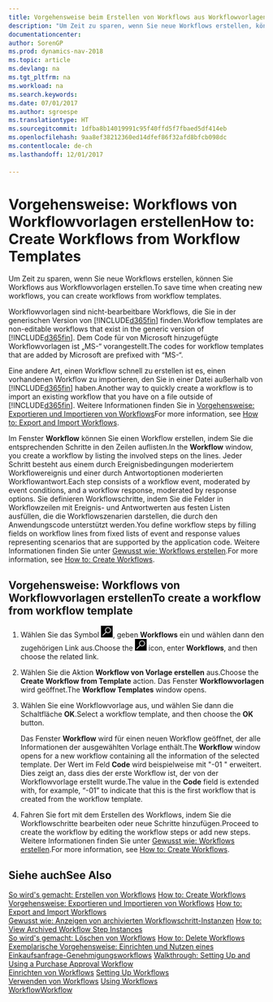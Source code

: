 ```yaml
---
title: Vorgehensweise beim Erstellen von Workflows aus Workflowvorlagen
description: "Um Zeit zu sparen, wenn Sie neue Workflows erstellen, können Sie Workflows aus Workflowvorlagen erstellen."
documentationcenter: 
author: SorenGP
ms.prod: dynamics-nav-2018
ms.topic: article
ms.devlang: na
ms.tgt_pltfrm: na
ms.workload: na
ms.search.keywords: 
ms.date: 07/01/2017
ms.author: sgroespe
ms.translationtype: HT
ms.sourcegitcommit: 1dfba8b14019991c95f40ffd5f7fbaed5df414eb
ms.openlocfilehash: 9aa8ef38212360ed14dfef86f32afd8bfcb098dc
ms.contentlocale: de-ch
ms.lasthandoff: 12/01/2017

---
```

# <a name="how-to-create-workflows-from-workflow-templates"></a><span data-ttu-id="76641-103">Vorgehensweise: Workflows von Workflowvorlagen erstellen</span><span class="sxs-lookup"><span data-stu-id="76641-103">How to: Create Workflows from Workflow Templates</span></span>
<span data-ttu-id="76641-104">Um Zeit zu sparen, wenn Sie neue Workflows erstellen, können Sie Workflows aus Workflowvorlagen erstellen.</span><span class="sxs-lookup"><span data-stu-id="76641-104">To save time when creating new workflows, you can create workflows from workflow templates.</span></span>  

 <span data-ttu-id="76641-105">Workflowvorlagen sind nicht-bearbeitbare Workflows, die Sie in der generischen Version von [!INCLUDE[d365fin](includes/d365fin_md.md)] finden.</span><span class="sxs-lookup"><span data-stu-id="76641-105">Workflow templates are non-editable workflows that exist in the generic version of [!INCLUDE[d365fin](includes/d365fin_md.md)].</span></span> <span data-ttu-id="76641-106">Dem Code für von Microsoft hinzugefügte Workflowvorlagen ist „MS-“ vorangestellt.</span><span class="sxs-lookup"><span data-stu-id="76641-106">The codes for workflow templates that are added by Microsoft are prefixed with “MS-“.</span></span>  

 <span data-ttu-id="76641-107">Eine andere Art, einen Workflow schnell zu erstellen ist es, einen vorhandenen Workflow zu importieren, den Sie in einer Datei außerhalb von [!INCLUDE[d365fin](includes/d365fin_md.md)] haben.</span><span class="sxs-lookup"><span data-stu-id="76641-107">Another way to quickly create a workflow is to import an existing workflow that you have on a file outside of [!INCLUDE[d365fin](includes/d365fin_md.md)].</span></span> <span data-ttu-id="76641-108">Weitere Informationen finden Sie in [Vorgehensweise: Exportieren und Importieren von Workflows](across-how-to-export-and-import-workflows.md)</span><span class="sxs-lookup"><span data-stu-id="76641-108">For more information, see [How to: Export and Import Workflows](across-how-to-export-and-import-workflows.md).</span></span>  

<span data-ttu-id="76641-109">Im Fenster **Workflow** können Sie einen Workflow erstellen, indem Sie die entsprechenden Schritte in den Zeilen auflisten.</span><span class="sxs-lookup"><span data-stu-id="76641-109">In the **Workflow** window, you create a workflow by listing the involved steps on the lines.</span></span> <span data-ttu-id="76641-110">Jeder Schritt besteht aus einem durch Ereignisbedingungen moderiertem Workflowereignis und einer durch Antwortoptionen moderierten Workflowantwort.</span><span class="sxs-lookup"><span data-stu-id="76641-110">Each step consists of a workflow event, moderated by event conditions, and a workflow response, moderated by response options.</span></span> <span data-ttu-id="76641-111">Sie definieren Workflowschritte, indem Sie die Felder in Workflowzeilen mit Ereignis- und Antwortwerten aus festen Listen ausfüllen, die die Workflowszenarien darstellen, die durch den Anwendungscode unterstützt werden.</span><span class="sxs-lookup"><span data-stu-id="76641-111">You define workflow steps by filling fields on workflow lines from fixed lists of event and response values representing scenarios that are supported by the application code.</span></span> <span data-ttu-id="76641-112">Weitere Informationen finden Sie unter [Gewusst wie: Workflows erstellen](across-how-to-create-workflows.md).</span><span class="sxs-lookup"><span data-stu-id="76641-112">For more information, see [How to: Create Workflows](across-how-to-create-workflows.md).</span></span>  

## <a name="to-create-a-workflow-from-workflow-template"></a><span data-ttu-id="76641-113">Vorgehensweise: Workflows von Workflowvorlagen erstellen</span><span class="sxs-lookup"><span data-stu-id="76641-113">To create a workflow from workflow template</span></span>  
1.  <span data-ttu-id="76641-114">Wählen Sie das Symbol ![Nach Seite oder Bericht suchen](media/ui-search/search_small.png "Symbol Nach Seite oder Bericht suchen"), geben **Workflows** ein und wählen dann den zugehörigen Link aus.</span><span class="sxs-lookup"><span data-stu-id="76641-114">Choose the ![Search for Page or Report](media/ui-search/search_small.png "Search for Page or Report icon") icon, enter **Workflows**, and then choose the related link.</span></span>  
2.  <span data-ttu-id="76641-115">Wählen Sie die Aktion **Workflow von Vorlage erstellen** aus.</span><span class="sxs-lookup"><span data-stu-id="76641-115">Choose the **Create Workflow from Template** action.</span></span> <span data-ttu-id="76641-116">Das Fenster **Workflowvorlagen** wird geöffnet.</span><span class="sxs-lookup"><span data-stu-id="76641-116">The **Workflow Templates** window opens.</span></span>  
3.  <span data-ttu-id="76641-117">Wählen Sie eine Workflowvorlage aus, und wählen Sie dann die Schaltfläche **OK**.</span><span class="sxs-lookup"><span data-stu-id="76641-117">Select a workflow template, and then choose the **OK** button.</span></span>  

     <span data-ttu-id="76641-118">Das Fenster **Workflow** wird für einen neuen Workflow geöffnet, der alle Informationen der ausgewählten Vorlage enthält.</span><span class="sxs-lookup"><span data-stu-id="76641-118">The **Workflow** window opens for a new workflow containing all the information of the selected template.</span></span> <span data-ttu-id="76641-119">Der Wert im Feld **Code** wird beispielweise mit "-01 " erweitert. Dies zeigt an, dass dies der erste Workflow ist, der von der Workflowvorlage erstellt wurde.</span><span class="sxs-lookup"><span data-stu-id="76641-119">The value in the **Code** field is extended with, for example, “-01” to indicate that this is the first workflow that is created from the workflow template.</span></span>  
4.  <span data-ttu-id="76641-120">Fahren Sie fort mit dem Erstellen des Workflows, indem Sie die Workflowschritte bearbeiten oder neue Schritte hinzufügen.</span><span class="sxs-lookup"><span data-stu-id="76641-120">Proceed to create the workflow by editing the workflow steps or add new steps.</span></span> <span data-ttu-id="76641-121">Weitere Informationen finden Sie unter [Gewusst wie: Workflows erstellen](across-how-to-create-workflows.md).</span><span class="sxs-lookup"><span data-stu-id="76641-121">For more information, see [How to: Create Workflows](across-how-to-create-workflows.md).</span></span>  

## <a name="see-also"></a><span data-ttu-id="76641-122">Siehe auch</span><span class="sxs-lookup"><span data-stu-id="76641-122">See Also</span></span>  
 <span data-ttu-id="76641-123">[So wird's gemacht: Erstellen von Workflows](across-how-to-create-workflows.md) </span><span class="sxs-lookup"><span data-stu-id="76641-123">[How to: Create Workflows](across-how-to-create-workflows.md) </span></span>  
 <span data-ttu-id="76641-124">[Vorgehensweise: Exportieren und Importieren von Workflows](across-how-to-export-and-import-workflows.md) </span><span class="sxs-lookup"><span data-stu-id="76641-124">[How to: Export and Import Workflows](across-how-to-export-and-import-workflows.md) </span></span>  
 <span data-ttu-id="76641-125">[Gewusst wie: Anzeigen von archivierten Workflowschritt-Instanzen](across-how-to-view-archived-workflow-step-instances.md) </span><span class="sxs-lookup"><span data-stu-id="76641-125">[How to: View Archived Workflow Step Instances](across-how-to-view-archived-workflow-step-instances.md) </span></span>  
 <span data-ttu-id="76641-126">[So wird's gemacht: Löschen von Workflows](across-how-to-delete-workflows.md) </span><span class="sxs-lookup"><span data-stu-id="76641-126">[How to: Delete Workflows](across-how-to-delete-workflows.md) </span></span>  
 <span data-ttu-id="76641-127">[Exemplarische Vorgehensweise: Einrichten und Nutzen eines Einkaufsanfrage-Genehmigungsworkflows](walkthrough-setting-up-and-using-a-purchase-approval-workflow.md) </span><span class="sxs-lookup"><span data-stu-id="76641-127">[Walkthrough: Setting Up and Using a Purchase Approval Workflow](walkthrough-setting-up-and-using-a-purchase-approval-workflow.md) </span></span>  
 <span data-ttu-id="76641-128">[Einrichten von Workflows](across-set-up-workflows.md) </span><span class="sxs-lookup"><span data-stu-id="76641-128">[Setting Up Workflows](across-set-up-workflows.md) </span></span>  
 <span data-ttu-id="76641-129">[Verwenden von Workflows](across-use-workflows.md) </span><span class="sxs-lookup"><span data-stu-id="76641-129">[Using Workflows](across-use-workflows.md) </span></span>  
 [<span data-ttu-id="76641-130">Workflow</span><span class="sxs-lookup"><span data-stu-id="76641-130">Workflow</span></span>](across-workflow.md)   


